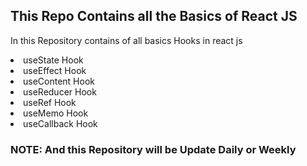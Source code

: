 <h2> This Repo Contains all the Basics of React JS</h2>
<p> In this Repository contains of all basics Hooks in react js </p>
<div>
  <li>useState Hook</li>
  <li>useEffect Hook</li>
  <li>useContent Hook</li>
  <li>useReducer Hook</li>
  <li>useRef Hook</li>
  <li>useMemo Hook</li>
  <li>useCallback Hook</li>
</div>

<h3>NOTE: And this Repository will be Update Daily or Weekly</h3>
